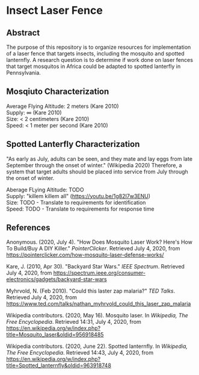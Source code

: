 # Insect Laser Fence

## Abstract

The purpose of this repository is to organize resources for implementation of a laser fence that targets insects, including the mosquito and spotted lanternfly. A research question is to determine if work done on laser fences that target mosquitos in Africa could be adapted to spotted lanterfly in Pennsylvania.

## Mosqiuto Characterization

Average Flying Altitude: 2 meters (Kare 2010)  
Supply: ∞ (Kare 2010)  
Size: < 2 centimeters (Kare 2010)  
Speed: < 1 meter per second (Kare 2010)  

## Spotted Lanterfly Characterization

"As early as July, adults can be seen, and they mate and lay eggs from late September through the onset of winter." (Wikipedia 2020) Therefore, a system that target adults should be placed into service from July through the onset of winter.

Aberage FLying Altitude: TODO  
Supply: "killem killem all" (https://youtu.be/1g82I7w3ENU)  
Size: TODO - Translate to requirements for identification  
Speed: TODO - Translate to requirements for response time  

## References

Anonymous. (2020, July 4). "How Does Mosquito Laser Work? Here's How To Build/Buy A DIY Killer." *PointerClicker*. Retrieved July 4, 2020, from https://pointerclicker.com/how-mosquito-laser-defense-works/

Kare, J. (2010, Apr 30). "Backyard Star Wars." *IEEE Spectrum*. Retrieved July 4, 2020, from https://spectrum.ieee.org/consumer-electronics/gadgets/backyard-star-wars

Myhrvold, N. (Feb 2010). "Could this laster zap malaria?" *TED Talks*. Retrieved July 4, 2020, from https://www.ted.com/talks/nathan_myhrvold_could_this_laser_zap_malaria

Wikipedia contributors. (2020, May 16). Mosquito laser. In *Wikipedia, The Free Encyclopedia*. Retrieved 14:31, July 4, 2020, from https://en.wikipedia.org/w/index.php?title=Mosquito_laser&oldid=956918485

Wikipedia contributors. (2020, June 22). Spotted lanternfly. In *Wikipedia, The Free Encyclopedia*. Retrieved 14:43, July 4, 2020, from https://en.wikipedia.org/w/index.php?title=Spotted_lanternfly&oldid=963918748
